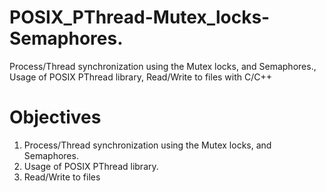 # POSIX_PThread-Mutex_locks-Semaphores.
Process/Thread synchronization using the Mutex locks, and Semaphores., Usage of POSIX PThread library, Read/Write to files with C/C++

<h1> Objectives </H1>
<ol>
<li> Process/Thread synchronization using the Mutex locks, and Semaphores.  </li>
<li>  Usage of POSIX PThread library. </li>
<li> Read/Write to files  </li>
</ol>
